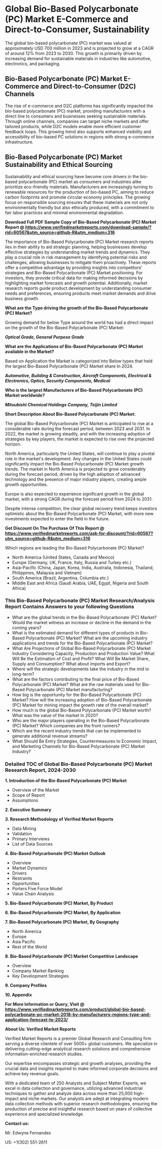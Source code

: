 <h1>Global Bio-Based Polycarbonate (PC) Market E-Commerce and Direct-to-Consumer, Sustainability</h1><p class=""><p>The global bio-based polycarbonate (PC) market was valued at approximately USD 700 million in 2023 and is projected to grow at a CAGR of around 12% from 2023 to 2030. This growth is primarily driven by increasing demand for sustainable materials in industries like automotive, electronics, and packaging.</p><h2>Bio-Based Polycarbonate (PC) Market E-Commerce and Direct-to-Consumer (D2C) Channels</h2><p>The rise of e-commerce and D2C platforms has significantly impacted the bio-based polycarbonate (PC) market, providing manufacturers with a direct line to consumers and businesses seeking sustainable materials. Through online channels, companies can target niche markets and offer tailored products, while D2C models enable more efficient customer feedback loops. This growing trend also supports enhanced visibility and accessibility of bio-based PC solutions in regions with strong e-commerce infrastructure.</p><h2>Bio-Based Polycarbonate (PC) Market Sustainability and Ethical Sourcing</h2><p>Sustainability and ethical sourcing have become core drivers in the bio-based polycarbonate (PC) market as consumers and industries alike prioritize eco-friendly materials. Manufacturers are increasingly turning to renewable resources for the production of bio-based PC, aiming to reduce carbon footprints and promote circular economy principles. The growing focus on responsible sourcing ensures that these materials are not only environmentally friendly but also ethically produced, with a commitment to fair labor practices and minimal environmental degradation.</p></p><p class=""><strong>Download Full PDF Sample Copy of Bio-Based Polycarbonate (PC) Market Report @ <a href="https://www.verifiedmarketreports.com/download-sample/?rid=60567&utm_source=github-R&utm_medium=316" target="_blank">https://www.verifiedmarketreports.com/download-sample/?rid=60567&utm_source=github-R&utm_medium=316</a></strong></p><p>The importance of&nbsp;Bio-Based Polycarbonate (PC) Market research reports lies in their ability to aid strategic planning, helping businesses develop effective strategies by understanding market trends and dynamics. They play a crucial role in risk management by identifying potential risks and challenges, allowing businesses to mitigate them proactively. These reports offer a competitive advantage by providing insights into competitors' strategies and Bio-Based Polycarbonate (PC) Market positioning. For investors, they provide critical data for making informed decisions by highlighting market forecasts and growth potential. Additionally, market research reports guide product development by understanding consumer needs and preferences, ensuring products meet market demands and drive business growth.</p><p><strong>What are the&nbsp;Type driving the growth of the Bio-Based Polycarbonate (PC) Market?</strong></p><p id="" class="">Growing demand for below Type around the world has had a direct impact on the growth of the Bio-Based Polycarbonate (PC) Market:</p><p class=""><em><strong>Optical Grade, General Purpose Grade</strong></em></p><p class=""><strong>What are the&nbsp;Applications&nbsp;of Bio-Based Polycarbonate (PC) Market available in the Market?</strong></p><p id="" class="">Based on Application the Market is categorized into Below types that held the largest Bio-Based Polycarbonate (PC) Market share In 2024.</p><p class=""><em><strong>Automotive, Building & Construction, Aircraft Components, Electrical & Electronics, Optics, Security Components, Medical</strong></em></p><p class=""><strong>Who is the largest Manufacturers of Bio-Based Polycarbonate (PC) Market worldwide?</strong></p><p><em><strong>Mitsubishi Chemical Holdings Company, Teijin Limited</strong></em></p><p id="" class=""><strong>Short Description About Bio-Based Polycarbonate (PC) Market:</strong></p><p>The global Bio-Based Polycarbonate (PC) Market is anticipated to rise at a considerable rate during the forecast period, between 2023 and 2031. In 2022, the market is growing steadily, and with the increasing adoption of strategies by key players, the market is expected to rise over the projected horizon.</p><p>North America, particularly the United States, will continue to play a pivotal role in the market's development. Any changes in the United States could significantly impact the Bio-Based Polycarbonate (PC) Market growth trends. The market in North America is projected to grow considerably during the forecast period, driven by the high adoption of advanced technology and the presence of major industry players, creating ample growth opportunities.</p><p>Europe is also expected to experience significant growth in the global market, with a strong CAGR during the forecast period from 2024 to 2031.</p><p>Despite intense competition, the clear global recovery trend keeps investors optimistic about the Bio-Based Polycarbonate (PC) Market, with more new investments expected to enter the field in the future.</p><p id="" class=""><strong>Get Discount On The Purchase Of This Report @ <a href="https://www.verifiedmarketreports.com/ask-for-discount/?rid=60567?utm_source=github-R&utm_medium=316" target="_blank">https://www.verifiedmarketreports.com/ask-for-discount/?rid=60567?utm_source=github-R&utm_medium=316</a></strong></p><p class="">Which regions are leading the Bio-Based Polycarbonate (PC) Market?</p><ul><li>North America (United States, Canada and Mexico)</li><li>Europe (Germany, UK, France, Italy, Russia and Turkey etc.)</li><li>Asia-Pacific (China, Japan, Korea, India, Australia, Indonesia, Thailand, Philippines, Malaysia and Vietnam)</li><li>South America (Brazil, Argentina, Columbia etc.)</li><li>Middle East and Africa (Saudi Arabia, UAE, Egypt, Nigeria and South Africa)</li></ul><h3 id="" class="">This Bio-Based Polycarbonate (PC) Market Research/Analysis Report Contains Answers to your following Questions</h3><ul><li>What are the global trends in the Bio-Based Polycarbonate (PC) Market? Would the market witness an increase or decline in the demand in the coming years?</li><li>What is the estimated demand for different types of products in Bio-Based Polycarbonate (PC) Market? What are the upcoming industry applications and trends for the Bio-Based Polycarbonate (PC) Market?</li><li>What Are Projections of Global Bio-Based Polycarbonate (PC) Market Industry Considering Capacity, Production and Production Value? What Will Be the Estimation of Cost and Profit? What Will Be Market Share, Supply and Consumption? What about imports and Export?</li><li>Where will the strategic developments take the industry in the mid to long-term?</li><li>What are the factors contributing to the final price of Bio-Based Polycarbonate (PC) Market? What are the raw materials used for Bio-Based Polycarbonate (PC) Market manufacturing?</li><li>How big is the opportunity for the Bio-Based Polycarbonate (PC) Market? How will the increasing adoption of Bio-Based Polycarbonate (PC) Market for mining impact the growth rate of the overall market?</li><li>How much is the global Bio-Based Polycarbonate (PC) Market worth? What was the value of the market In 2020?</li><li>Who are the major players operating in the Bio-Based Polycarbonate (PC) Market? Which companies are the front runners?</li><li>Which are the recent industry trends that can be implemented to generate additional revenue streams?</li><li>What Should Be Entry Strategies, Countermeasures to Economic Impact, and Marketing Channels for Bio-Based Polycarbonate (PC) Market Industry?</li></ul><h3 id="" class="">Detailed TOC of Global Bio-Based Polycarbonate (PC) Market Research Report, 2024-2030</h3><p id="" class=""><strong>1. Introduction of the Bio-Based Polycarbonate (PC) Market</strong></p><ul><li>Overview of the Market</li><li>Scope of Report</li><li>Assumptions</li></ul><p id="" class=""><strong>2. Executive Summary</strong></p><p id="" class=""><strong>3. Research Methodology of Verified Market Reports</strong></p><ul><li>Data Mining</li><li>Validation</li><li>Primary Interviews</li><li>List of Data Sources</li></ul><p id="" class=""><strong>4. Bio-Based Polycarbonate (PC) Market Outlook</strong></p><ul><li>Overview</li><li>Market Dynamics</li><li>Drivers</li><li>Restraints</li><li>Opportunities</li><li>Porters Five Force Model</li><li>Value Chain Analysis</li></ul><p id="" class=""><strong>5. Bio-Based Polycarbonate (PC) Market, By Product</strong></p><p id="" class=""><strong>6. Bio-Based Polycarbonate (PC) Market, By Application</strong></p><p id="" class=""><strong>7. Bio-Based Polycarbonate (PC) Market, By Geography</strong></p><ul><li>North America</li><li>Europe</li><li>Asia Pacific</li><li>Rest of the World</li></ul><p id="" class=""><strong>8. Bio-Based Polycarbonate (PC) Market Competitive Landscape</strong></p><ul><li>Overview</li><li>Company Market Ranking</li><li>Key Development Strategies</li></ul><p id="" class=""><strong>9. Company Profiles</strong></p><p id="" class=""><strong>10. Appendix</strong></p><p id="" class=""><strong>For More Information or Query, Visit @ <a href="https://www.verifiedmarketreports.com/product/global-bio-based-polycarbonate-pc-market-2018-by-manufacturers-regions-type-and-application-forecast-to-2023/" target="_blank">https://www.verifiedmarketreports.com/product/global-bio-based-polycarbonate-pc-market-2018-by-manufacturers-regions-type-and-application-forecast-to-2023/</a></strong></p><p id="" class=""><strong>About Us: Verified Market Reports</strong></p><p id="" class="">Verified Market Reports is a premier Global Research and Consulting firm serving a diverse clientele of over 5000+ global customers. We specialize in delivering cutting-edge analytical research solutions and comprehensive information-enriched research studies.</p><p id="" class="">Our expertise encompasses strategic and growth analyses, providing the crucial data and insights required to make informed corporate decisions and achieve key revenue goals.</p><p id="" class="">With a dedicated team of 250 Analysts and Subject Matter Experts, we excel in data collection and governance, utilizing advanced industrial techniques to gather and analyze data across more than 25,000 high-impact and niche markets. Our analysts are adept at integrating modern data collection methods with superior research methodologies, ensuring the production of precise and insightful research based on years of collective experience and specialized knowledge.</p><p id="" class=""><strong>Contact us:</strong></p><p id="" class="">Mr. Edwyne Fernandes</p><p id="" class="">US: +1(302) 551-2611</p>